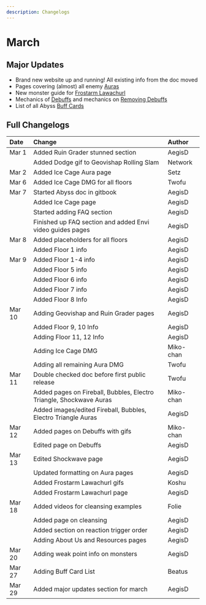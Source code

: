 ```yaml
---
description: Changelogs
---
```


# March

## Major Updates

* Brand new website up and running! All existing info from the doc moved
* Pages covering \(almost\) all enemy [Auras](../../mechanics/auras/) 
* New monster guide for [Frostarm Lawachurl](../../monsters/frostarm-lawachurl.md)
* Mechanics of [Debuffs](../../mechanics/debuffs/) and mechanics on [Removing Debuffs](../../mechanics/debuffs/removing-debuffs.md)
* List of all Abyss [Buff Cards](../../mechanics/buff-cards.md)

## Full Changelogs

| Date | Change | Author |
| :--- | :--- | :--- |
| Mar 1 | Added Ruin Grader stunned section | AegisD |
|  | Added Dodge gif to Geovishap Rolling Slam | Network |
| Mar 2 | Added Ice Cage Aura page | Setz |
| Mar 6 | Added Ice Cage DMG for all floors | Twofu |
| Mar 7 | Started Abyss doc in gitbook | AegisD |
|  | Added Ice Cage page | AegisD |
|  | Started adding FAQ section | AegisD |
|  | Finished up FAQ section and added Envi video guides pages | AegisD |
| Mar 8 | Added placeholders for all floors | AegisD |
|  | Added Floor 1 info | AegisD |
| Mar 9 | Added Floor 1-4 info | AegisD |
|  | Added Floor 5 info | AegisD |
|  | Added Floor 6 info | AegisD |
|  | Added Floor 7 info | AegisD |
|  | Added Floor 8 Info | AegisD |
| Mar 10 | Adding Geovishap and Ruin Grader pages | AegisD |
|  | Added Floor 9, 10 Info | AegisD |
|  | Adding Floor 11, 12 Info | AegisD |
|  | Adding Ice Cage DMG | Miko-chan |
|  | Adding all remaining Aura DMG | Twofu |
| Mar 11 | Double checked doc before first public release | Twofu |
|  | Added pages on Fireball, Bubbles, Electro Triangle, Shockwave Auras | Miko-chan |
|  | Added images/edited Fireball, Bubbles, Electro Triangle Auras | AegisD |
| Mar 12 | Added pages on Debuffs with gifs | Miko-chan |
|  | Edited page on Debuffs | AegisD |
| Mar 13 | Edited Shockwave page | AegisD |
|  | Updated formatting on Aura pages | AegisD |
|  | Added Frostarm Lawachurl gifs | Koshu |
|  | Added Frostarm Lawachurl page | AegisD |
| Mar 18 | Added videos for cleansing examples | Folie |
|  | Added page on cleansing | AegisD |
|  | Added section on reaction trigger order | AegisD |
|  | Adding About Us and Resources pages | AegisD |
| Mar 20 | Adding weak point info on monsters | AegisD |
| Mar 27 | Adding Buff Card List | Beatus |
| Mar 29 | Added major updates section for march | AegisD |

### 

